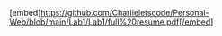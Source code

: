 [embed]https://github.com/Charlieletscode/Personal-Web/blob/main/Lab1/Lab1/full%20resume.pdf[/embed]

